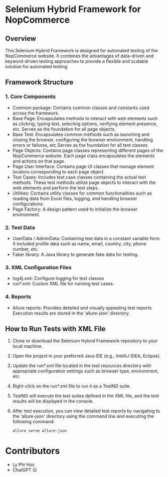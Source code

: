 # Selenium Hybrid Framework for NopCommerce
## Overview
This Selenium Hybrid Framework is designed for automated testing of the NopCommerce website. It combines the advantages of data-driven and keyword-driven testing approaches to provide a flexible and scalable solution for automated testing.

## Framework Structure
### 1. Core Components
 * Common package: Contains common classes and constants used across the framework.
 * Base Page: Encapsulates methods to interact with web elements such as clicking, typing text, selecting options, verifying element presence, etc. Serves as the foundation for all page objects.
 * Base Test: Encapsulates common methods such as launching and closing the browser, configuring the browser environment, handling errors or failures, etc.Serves as the foundation for all test classes.
 * Page Objects: Contains page classes representing different pages of the NopCommerce website. Each page class encapsulates the elements and actions on that page.
 * Page User Interface: Contains page UI classes that manage element locators corresponding to each page object.
 * Test Cases: Includes test case classes containing the actual test methods. These test methods utilize page objects to interact with the web elements and perform the test steps.
 * Utilities: Contains utility classes for common functionalities such as reading data from Excel files, logging, and handling browser configurations.
 * Page Factory: A design pattern used to initialize the browser environment.
### 2. Test Data
 * UserData / AdminData: Containing test data in a constant variable form. It included profile data such as name, email, country, city, phone number, etc.
 * Faker library: A Java library to generate fake data for testing.
### 3. XML Configuration Files
* log4j.xml: Configure logging for test classes
* run*.xml: Custom XML file for running test cases.
### 4. Reports
* Allure reports: Provides detailed and visually appealing test reports. Execution results are stored in the 'allure-json' directory.
## How to Run Tests with XML File
1. Clone or download the Selenium Hybrid Framework repository to your local machine.
2. Open the project in your preferred Java IDE (e.g., IntelliJ IDEA, Eclipse).
3. Update the run*.xml file located in the test resources directory with appropriate configuration settings such as browser type, environment, etc.
4. Right-click on the run*.xml file to run it as a TestNG suite.
5. TestNG will execute the test suites defined in the XML file, and the test results will be displayed in the console.
6. After test execution, you can view detailed test reports by navigating to the 'allure-json' directory using the command line and executing the following command:
   
   ```
   allure serve allure-json
   ```
   
# Contributors
* Ly Phi Hoc
* ChatGPT 😉
